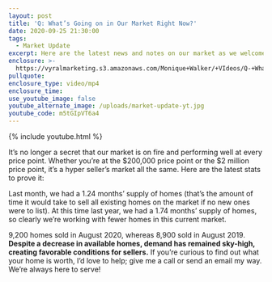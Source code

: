 ```yaml
---
layout: post
title: 'Q: What’s Going on in Our Market Right Now?'
date: 2020-09-25 21:30:00
tags:
  - Market Update
excerpt: Here are the latest news and notes on our market as we welcome fall.
enclosure: >-
  https://vyralmarketing.s3.amazonaws.com/Monique+Walker/+VIdeos/Q-+Whats+Going+on+in+Our+Market+Right+Now_.mp4
pullquote:
enclosure_type: video/mp4
enclosure_time:
use_youtube_image: false
youtube_alternate_image: /uploads/market-update-yt.jpg
youtube_code: m5tGIpVT6a4
---
```


{% include youtube.html %}

It’s no longer a secret that our market is on fire and performing well at every price point. Whether you’re at the $200,000 price point or the $2 million price point, it’s a hyper seller’s market all the same. Here are the latest stats to prove it:&nbsp;

Last month, we had a 1.24 months’ supply of homes (that’s the amount of time it would take to sell all existing homes on the market if no new ones were to list). At this time last year, we had a 1.74 months’ supply of homes, so clearly we’re working with fewer homes in this current market.&nbsp;

9,200 homes sold in August 2020, whereas 8,900 sold in August 2019. **Despite a decrease in available homes, demand has remained sky-high, creating favorable conditions for sellers.** If you’re curious to find out what your home is worth, I’d love to help; give me a call or send an email my way. We’re always here to serve\!